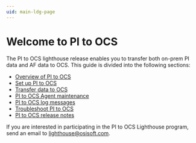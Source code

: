 ```yaml
---
uid: main-ldg-page
---
```


# Welcome to PI to OCS

The PI to OCS lighthouse release enables you to transfer both on-prem PI data and AF data to OCS. This guide is divided into the following sections:

* [Overview of PI to OCS](xref:pi-to-ocs-overview)
* [Set up PI to OCS](xref:install-agent)
* [Transfer data to OCS](xref:transfer-data)
* [PI to OCS Agent maintenance](xref:remove-agent)
* [PI to OCS log messages](xref:view-logs)
* [Troubleshoot PI to OCS](xref:troubleshoot-pi-pt-errors)
* [PI to OCS release notes](xref:pi2ocs-rel-notes)

If you are interested in participating in the PI to OCS Lighthouse program, send an email to lighthouse@osisoft.com. 
